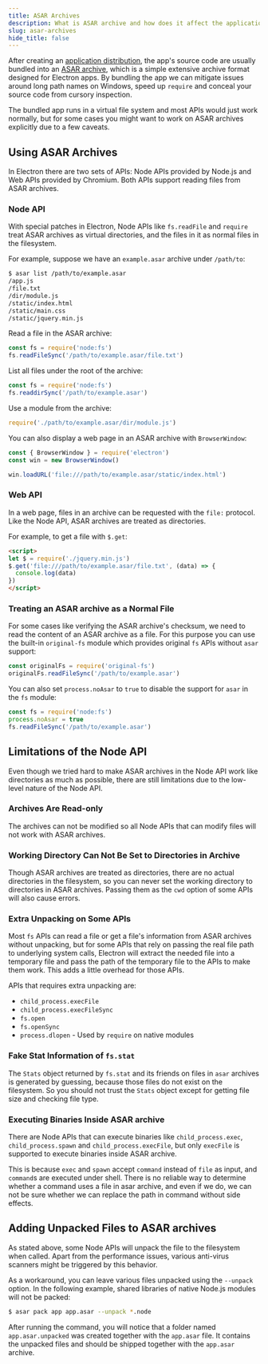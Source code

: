 ```yaml
---
title: ASAR Archives
description: What is ASAR archive and how does it affect the application.
slug: asar-archives
hide_title: false
---
```


After creating an [application distribution](latest/tutorial/application-distribution.md), the
app's source code are usually bundled into an [ASAR
archive](https://github.com/electron/asar), which is a simple extensive archive
format designed for Electron apps. By bundling the app we can mitigate issues
around long path names on Windows, speed up `require` and conceal your source
code from cursory inspection.

The bundled app runs in a virtual file system and most APIs would just work
normally, but for some cases you might want to work on ASAR archives explicitly
due to a few caveats.

## Using ASAR Archives

In Electron there are two sets of APIs: Node APIs provided by Node.js and Web
APIs provided by Chromium. Both APIs support reading files from ASAR archives.

### Node API

With special patches in Electron, Node APIs like `fs.readFile` and `require`
treat ASAR archives as virtual directories, and the files in it as normal
files in the filesystem.

For example, suppose we have an `example.asar` archive under `/path/to`:

```sh
$ asar list /path/to/example.asar
/app.js
/file.txt
/dir/module.js
/static/index.html
/static/main.css
/static/jquery.min.js
```

Read a file in the ASAR archive:

```js
const fs = require('node:fs')
fs.readFileSync('/path/to/example.asar/file.txt')
```

List all files under the root of the archive:

```js
const fs = require('node:fs')
fs.readdirSync('/path/to/example.asar')
```

Use a module from the archive:

```js @ts-nocheck
require('./path/to/example.asar/dir/module.js')
```

You can also display a web page in an ASAR archive with `BrowserWindow`:

```js
const { BrowserWindow } = require('electron')
const win = new BrowserWindow()

win.loadURL('file:///path/to/example.asar/static/index.html')
```

### Web API

In a web page, files in an archive can be requested with the `file:` protocol.
Like the Node API, ASAR archives are treated as directories.

For example, to get a file with `$.get`:

```html
<script>
let $ = require('./jquery.min.js')
$.get('file:///path/to/example.asar/file.txt', (data) => {
  console.log(data)
})
</script>
```

### Treating an ASAR archive as a Normal File

For some cases like verifying the ASAR archive's checksum, we need to read the
content of an ASAR archive as a file. For this purpose you can use the built-in
`original-fs` module which provides original `fs` APIs without `asar` support:

```js
const originalFs = require('original-fs')
originalFs.readFileSync('/path/to/example.asar')
```

You can also set `process.noAsar` to `true` to disable the support for `asar` in
the `fs` module:

```js
const fs = require('node:fs')
process.noAsar = true
fs.readFileSync('/path/to/example.asar')
```

## Limitations of the Node API

Even though we tried hard to make ASAR archives in the Node API work like
directories as much as possible, there are still limitations due to the
low-level nature of the Node API.

### Archives Are Read-only

The archives can not be modified so all Node APIs that can modify files will not
work with ASAR archives.

### Working Directory Can Not Be Set to Directories in Archive

Though ASAR archives are treated as directories, there are no actual
directories in the filesystem, so you can never set the working directory to
directories in ASAR archives. Passing them as the `cwd` option of some APIs
will also cause errors.

### Extra Unpacking on Some APIs

Most `fs` APIs can read a file or get a file's information from ASAR archives
without unpacking, but for some APIs that rely on passing the real file path to
underlying system calls, Electron will extract the needed file into a
temporary file and pass the path of the temporary file to the APIs to make them
work. This adds a little overhead for those APIs.

APIs that requires extra unpacking are:

* `child_process.execFile`
* `child_process.execFileSync`
* `fs.open`
* `fs.openSync`
* `process.dlopen` - Used by `require` on native modules

### Fake Stat Information of `fs.stat`

The `Stats` object returned by `fs.stat` and its friends on files in `asar`
archives is generated by guessing, because those files do not exist on the
filesystem. So you should not trust the `Stats` object except for getting file
size and checking file type.

### Executing Binaries Inside ASAR archive

There are Node APIs that can execute binaries like `child_process.exec`,
`child_process.spawn` and `child_process.execFile`, but only `execFile` is
supported to execute binaries inside ASAR archive.

This is because `exec` and `spawn` accept `command` instead of `file` as input,
and `command`s are executed under shell. There is no reliable way to determine
whether a command uses a file in asar archive, and even if we do, we can not be
sure whether we can replace the path in command without side effects.

## Adding Unpacked Files to ASAR archives

As stated above, some Node APIs will unpack the file to the filesystem when
called. Apart from the performance issues, various anti-virus scanners might
be triggered by this behavior.

As a workaround, you can leave various files unpacked using the `--unpack` option.
In the following example, shared libraries of native Node.js modules will not be
packed:

```sh
$ asar pack app app.asar --unpack *.node
```

After running the command, you will notice that a folder named `app.asar.unpacked`
was created together with the `app.asar` file. It contains the unpacked files
and should be shipped together with the `app.asar` archive.
